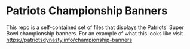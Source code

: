 # Patriots Championship Banners

This repo is a self-contained set of files that displays the Patriots' Super Bowl championship banners. For an example of what this looks like visit https://patriotsdynasty.info/championship-banners
